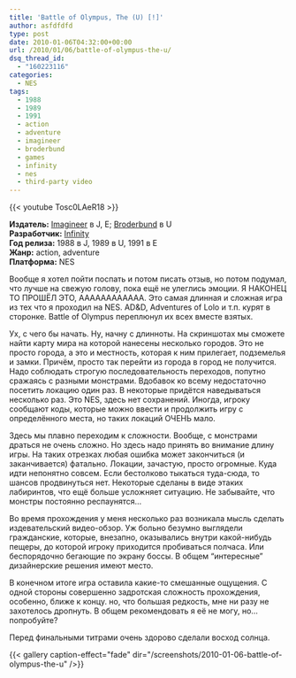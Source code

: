 ```yaml
---
title: 'Battle of Olympus, The (U) [!]'
author: asfdfdfd
type: post
date: 2010-01-06T04:32:00+00:00
url: /2010/01/06/battle-of-olympus-the-u/
dsq_thread_id:
  - "160223116"
categories:
  - NES
tags:
  - 1988
  - 1989
  - 1991
  - action
  - adventure
  - imagineer
  - broderbund
  - games
  - infinity
  - nes
  - third-party video
---
```

{{< youtube Tosc0LAeR18 >}}

**Издатель:** [Imagineer][1] в J, E; [Broderbund][2] в U  
**Разработчик:** [Infinity][3]  
**Год релиза:** 1988 в J, 1989 в U, 1991 в E  
**Жанр:** action, adventure  
**Платформа:** NES

Вообще я хотел пойти поспать и потом писать отзыв, но потом подумал, что лучше на свежую голову, пока ещё не улеглись эмоции. Я НАКОНЕЦ ТО ПРОШЁЛ ЭТО, АААААААААААА. Это самая длинная и сложная игра из тех что я проходил на NES. AD&D, Adventures of Lolo и т.п. курят в сторонке. Battle of Olympus переплюнул их всех вместе взятых.

Ух, с чего бы начать. Ну, начну с длинноты. На скриншотах мы сможете найти карту мира на которой нанесены несколько городов. Это не просто города, а это и местность, которая к ним прилегает, подземелья и замки. Причём, просто так перейти из города в город не получится. Надо соблюдать строгую последовательность переходов, попутно сражаясь с разными монстрами. Вдобавок ко всему недостаточно посетить локацию один раз. В некоторые придётся наведываться несколько раз. Это NES, здесь нет сохранений. Иногда, игроку сообщают коды, которые можно ввести и продолжить игру с определённого места, но таких локаций ОЧЕНЬ мало.

Здесь мы плавно переходим к сложности. Вообще, с монстрами драться не очень сложно. Но здесь надо принять во внимание длину игры. На таких отрезках любая ошибка может закончиться (и заканчивается) фатально. Локации, зачастую, просто огромные. Куда идти непонятно совсем. Если бестолково тыкаться туда-сюда, то шансов продвинуться нет. Некоторые сделаны в виде этаких лабиринтов, что ещё больше усложняет ситуацию. Не забывайте, что монстры постоянно респаунятся… 

Во время прохождения у меня несколько раз возникала мысль сделать издевательский видео-обзор. Уж больно безумно выглядели гражданские, которые, внезапно, оказывались внутри какой-нибудь пещеры, до которой игроку приходится пробиваться полчаса. Или беспорядочно бегающие по экрану боссы. В общем “интересные” дизайнерские решения имеют место.

В конечном итоге игра оставила какие-то смешанные ощущения. С одной стороны совершенно задротская сложность прохождения, особенно, ближе к концу. но, что большая редкость, мне ни разу не захотелось дропнуть. В общем рекомендовать я её не могу, но… попробуйте?

Перед финальными титрами очень здорово сделали восход солнца.

<!--more-->

{{< gallery caption-effect="fade" dir="/screenshots/2010-01-06-battle-of-olympus-the-u" />}}

 [1]: https://www.mobygames.com/company/imagineer-co-ltd
 [2]: https://www.mobygames.com/company/brderbund-software-inc
 [3]: https://www.mobygames.com/company/infinity-co-ltd